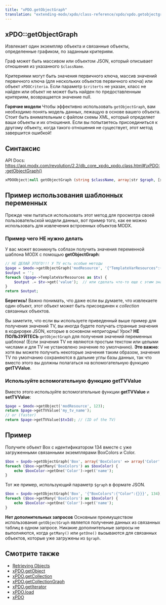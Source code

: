 ```yaml
---
title: "xPDO.getObjectGraph"
translation: "extending-modx/xpdo/class-reference/xpdo/xpdo.getobjectgraph"
---
```


## xPDO::getObjectGraph

Извлекает один экземпляр объекта и связанные объекты, определенные графиком, по заданным критериям.

Граф может быть массивом или объектом JSON, который описывает отношения из указанного `$className`.

Критериями могут быть значения первичного ключа, массив значений первичного ключа (для нескольких объектов первичного ключа) или объект `xPDOCriteria`. Если параметр `$criterts` не указан, класс не найден или объект не может быть найден по предоставленным критериям, возвращается значение null.

**Горячие модели**
Чтобы эффективно использовать `getObjectGraph`, вам необходимо понять модель данных, лежащую в основе вашего объекта. Стоит быть внимательным с файлом схемы XML, который определяет ваши объекты и их отношения. Если вы попытаетесь присоединиться к другому объекту, когда такого отношения не существует, этот метод завершится ошибкой!

## Синтаксис

API Docs: <https://api.modx.com/revolution/2.2/db_core_xpdo_xpdo.class.html#\xPDO::getObjectGraph()>

```php
xPDOObject|null getObjectGraph (string $className, array|str $graph, [xPDOCriteria|array|str|int $criteria = null], [bool|int $cacheFlag = true])
```

## Пример использования шаблонных переменных

Прежде чем пытаться использовать этот метод для просмотра своей пользовательской модели данных, вот пример того, как ее можно использовать для извлечения встроенных объектов MODX.

### Пример чего НЕ нужно делать

У вас может возникнуть соблазн получить значения переменной шаблона MODX с помощью **getObjectGraph**:

```php
// НЕ ДЕЛАЙ ЭТОГО!!! У TV есть особые методы
$page = $modx->getObjectGraph('modResource', '{"TemplateVarResources":{}}',123);
$output = '';
foreach ($page->TemplateVarResources as $tv) {
    $output .= $tv->get('value');  // или сделать что-то еще с этим значением
}
return $output;
```

**Берегись!**
Важно понимать, что даже если вы думаете, что извлекаете один объект, этот объект может быть присоединен к _collection_ связанных объектов.

Вы заметите, что если вы используете приведенный выше пример для получения значений TV, вы иногда будете получать странные значения в кодировке JSON, которые в основном непригодны! Урок? **НЕ ПОЛЬЗУЙТЕСЬ** `getObjectGraph` для получения значений переменных шаблона! (Если значения TV не являются простым текстом или целыми числами _и_ для TV не установлено значение по умолчанию). **Это важно**: хотя вы можете получить некоторые значения таким образом, значения TV по умолчанию сохраняются в дальние углы базы данных, так что вместо этого вы должны полагаться на вспомогательную функцию **getTVValue**.

### Используйте вспомогательную функцию getTVValue

Вместо этого используйте вспомогательные функции **getTVValue** и **setTVValue**:

```php
$page = $modx->getObject('modResource', 123);
return $page->getTVValue('my_tv_name');
// or (faster)
return $page->getTVValue($tvId); // (ID of the TV)
```

## Пример

Получите объект Box с идентификатором 134 вместе с уже загруженными связанными экземплярами BoxColors и Color.

```php
$box = $xpdo->getObjectGraph('Box', array('BoxColors' => array('Color' => array())), 134);
foreach ($box->getMany('BoxColors') as $boxColor) {
    echo $boxColor->getOne('Color')->get('name');
}
```

Тот же пример, использующий параметр `$graph` в формате JSON.

```php
$box = $xpdo->getObjectGraph('Box', '{"BoxColors":{"Color":{}}}', 134);
foreach ($box->getMany('BoxColors') as $boxColor) {
    echo $boxColor->getOne('Color')->get('name');
}
```

**Нет дополнительных запросов**
Основным преимуществом использования `getObjectGraph` является получение данных из связанных таблиц в одном запросе. Никакие дополнительные запросы не выполняются, когда `getMany()` или `getOne()` вызываются для связанных объектов, которые уже загружены из `$graph`.

## Смотрите также

-   [Retrieving Objects](extending-modx/xpdo/retrieving-objects "Retrieving Objects")
-   [xPDO.getObject](extending-modx/xpdo/class-reference/xpdo/xpdo.getobject "xPDO.getObject")
-   [xPDO.getCollection](extending-modx/xpdo/class-reference/xpdo/xpdo.getcollection "xPDO.getCollection")
-   [xPDO.getCollectionGraph](extending-modx/xpdo/class-reference/xpdo/xpdo.getcollectiongraph "xPDO.getCollectionGraph")
-   [xPDO.getIterator](extending-modx/xpdo/class-reference/xpdo/xpdo.getiterator "xPDO.getIterator")
-   [xPDO.load](extending-modx/xpdo/class-reference/xpdo/xpdo.load "xPDO.load")
-   [xPDO](extending-modx/xpdo "xPDO")
